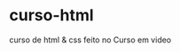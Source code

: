 # curso-html
 curso de html & css feito no Curso em video

 <a herf="https://andreoliveira509.github.io/curso-html/modulo1">